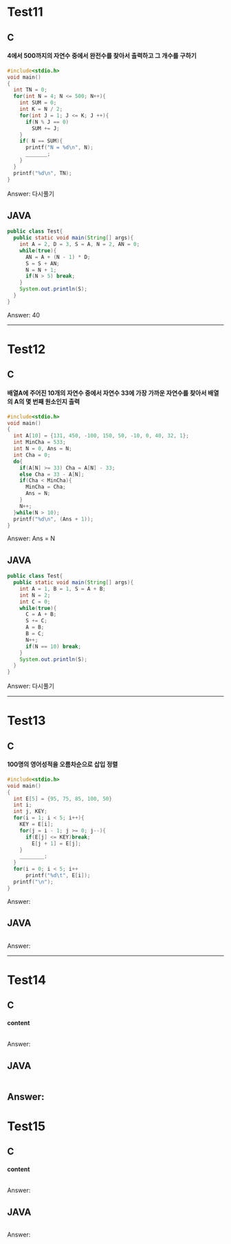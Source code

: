 # Test11
## C
#### 4에서 500까지의 자연수 중에서 완전수를 찾아서 출력하고 그 개수를 구하기
```.c
#include<stdio.h>
void main()
{
  int TN = 0;
  for(int N = 4; N <= 500; N++){
    int SUM = 0;
    int K = N / 2;
    for(int J = 1; J <= K; J ++){
      if(N % J == 0)
        SUM += J;
    }
    if( N == SUM){
      printf("N = %d\n", N);
      _______;
    }
  }
  printf("%d\n", TN);
}
```
Answer: 다시풀기
## JAVA
```.java
public class Test{
  public static void main(String[] args){
    int A = 2, D = 3, S = A, N = 2, AN = 0;
    while(true){
      AN = A + (N - 1) * D;
      S = S + AN;
      N = N + 1;
      if(N > 5) break;
    }
    System.out.println(S);
  }
}
```
Answer: 40

----
# Test12
## C
#### 배열A에 주어진 10개의 자연수 중에서 자연수 33에 가장 가까운 자연수를 찾아서 배열의 A의 몇 번째 원소인지 출력
```.c
#include<stdio.h>
void main()
{
  int A[10] = {131, 450, -100, 150, 50, -10, 0, 40, 32, 1};
  int MinCha = 533;
  int N = 0, Ans = N;
  int Cha = 0;
  do{
    if(A[N] >= 33) Cha = A[N] - 33;
    else Cha = 33 - A[N];
    if(Cha < MinCha){
      MinCha = Cha;
      Ans = N;
    } 
    N++;
  }while(N > 10);
  printf("%d\n", (Ans + 1));
}
```
Answer: Ans = N
## JAVA
```.java
public class Test{
  public static void main(String[] args){
    int A = 1, B = 1, S = A + B;
    int N = 2;
    int C = 0;
    while(true){
      C = A + B;
      S += C;
      A = B;
      B = C;
      N++;
      if(N == 10) break;
    } 
    System.out.println(S);
  }
}
```
Answer: 다시풀기

----
# Test13
## C
#### 100명의 영어성적을 오름차순으로 삽입 정렬
```.c
#include<stdio.h>
void main()
{
  int E[5] = {95, 75, 85, 100, 50}
  int i;
  int j, KEY;
  for(i = 1; i < 5; i++){
    KEY = E[i];
    for(j = i - 1; j >= 0; j--){
      if(E[j] <= KEY)break;
        E[j + 1] = E[j];
    }
    ________;
  }
  for(i = 0; i < 5; i++
      printf("%d\t", E[i]);
  printf("\n");
}
```
Answer:
## JAVA
```.java

```
Answer:

----
# Test14
## C
#### content
```.c

```
Answer:
## JAVA
```.java

```
Answer:
----
# Test15
## C
#### content
```.c

```
Answer:
## JAVA
```.java

```
Answer:
